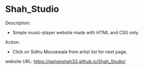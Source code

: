 # Shah_Studio

Description:
* Simple music-player website made with HTML and CSS only.

Action:
* Click on Sidhu Moosewala from artist list for next page.


website URL:
https://jashanshah33.github.io/Shah_Studio/
